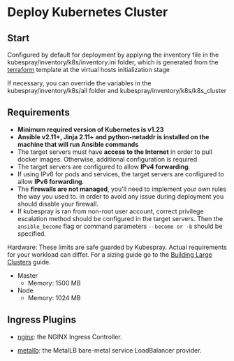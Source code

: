 # Deploy Kubernetes Cluster

## Start

Configured by default for deployment by applying the inventory file in the kubespray/inventory/k8s/inventory.ini folder, which is generated from the [terraform]() template at the virtual hosts initialization stage

If necessary, you can override the variables in the kubespray/inventory/k8s/all folder and
kubespray/inventory/k8s/k8s_cluster

## Requirements

- **Minimum required version of Kubernetes is v1.23**
- **Ansible v2.11+, Jinja 2.11+ and python-netaddr is installed on the machine that will run Ansible commands**
- The target servers must have **access to the Internet** in order to pull docker images. Otherwise, additional configuration is required
- The target servers are configured to allow **IPv4 forwarding**.
- If using IPv6 for pods and services, the target servers are configured to allow **IPv6 forwarding**.
- The **firewalls are not managed**, you'll need to implement your own rules the way you used to.
  in order to avoid any issue during deployment you should disable your firewall.
- If kubespray is ran from non-root user account, correct privilege escalation method
  should be configured in the target servers. Then the `ansible_become` flag
  or command parameters `--become or -b` should be specified.

Hardware:
These limits are safe guarded by Kubespray. Actual requirements for your workload can differ. For a sizing guide go to the [Building Large Clusters](https://kubernetes.io/docs/setup/cluster-large/#size-of-master-and-master-components) guide.

- Master
  - Memory: 1500 MB
- Node
  - Memory: 1024 MB

## Ingress Plugins

- [nginx](https://kubernetes.github.io/ingress-nginx): the NGINX Ingress Controller.

- [metallb](docs/metallb.md): the MetalLB bare-metal service LoadBalancer provider.
